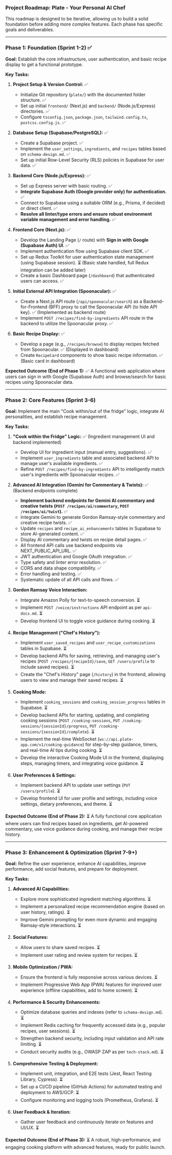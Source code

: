### Project Roadmap: Plate - Your Personal AI Chef

This roadmap is designed to be iterative, allowing us to build a solid foundation before adding more complex features. Each phase has specific goals and deliverables.

---

### **Phase 1: Foundation (Sprint 1-2)** ✅

**Goal:** Establish the core infrastructure, user authentication, and basic recipe display to get a functional prototype.

**Key Tasks:**

1.  **Project Setup & Version Control:** ✅
    *   Initialize Git repository (`plate/`) with the documented folder structure. ✅
    *   Set up initial `frontend/` (Next.js) and `backend/` (Node.js/Express) directories. ✅
    *   Configure `tsconfig.json`, `package.json`, `tailwind.config.ts`, `postcss.config.js`. ✅

2.  **Database Setup (Supabase/PostgreSQL):** ✅
    *   Create a Supabase project. ✅
    *   Implement the `user_settings`, `ingredients`, and `recipes` tables based on `schema-design.md`. ✅
    *   Set up initial Row-Level Security (RLS) policies in Supabase for user data. ✅

3.  **Backend Core (Node.js/Express):** ✅
    *   Set up Express server with basic routing. ✅
    *   **Integrate Supabase Auth (Google provider only) for authentication.** ✅
    *   Connect to Supabase using a suitable ORM (e.g., Prisma, if decided) or direct client. ✅
    *   **Resolve all linter/type errors and ensure robust environment variable management and error handling.** ✅

4.  **Frontend Core (Next.js):** ✅
    *   Develop the Landing Page (`/` route) with **Sign in with Google (Supabase Auth) UI**. ✅
    *   Implement authentication flow using Supabase client SDK. ✅
    *   Set up Redux Toolkit for user authentication state management (using Supabase session). ⏳ (Basic state handled, full Redux integration can be added later)
    *   Create a basic Dashboard page (`/dashboard`) that authenticated users can access. ✅

5.  **Initial External API Integration (Spoonacular):** ✅
    *   Create a Next.js API route (`/api/spoonacular/search`) as a Backend-for-Frontend (BFF) proxy to call the Spoonacular API (to hide API key). ✅ (Implemented as backend route)
    *   Implement `POST /recipes/find-by-ingredients` API route in the backend to utilize the Spoonacular proxy. ✅

6.  **Basic Recipe Display:** ✅
    *   Develop a page (e.g., `/recipes/browse`) to display recipes fetched from Spoonacular. ✅ (Displayed in dashboard)
    *   Create `RecipeCard` components to show basic recipe information. ✅ (Basic card in dashboard)

**Expected Outcome (End of Phase 1):** ✅ A functional web application where users can sign in with Google (Supabase Auth) and browse/search for basic recipes using Spoonacular data.

---

### **Phase 2: Core Features (Sprint 3-6)**

**Goal:** Implement the main "Cook within/out of the fridge" logic, integrate AI personalities, and establish recipe management.

**Key Tasks:**

1.  **"Cook within the Fridge" Logic:** ✅ (Ingredient management UI and backend implemented)
    *   Develop UI for ingredient input (manual entry, suggestions). ✅
    *   Implement `user_ingredients` table and associated backend API to manage user's available ingredients. ✅
    *   Refine `POST /recipes/find-by-ingredients` API to intelligently match user's ingredients with Spoonacular recipes. ✅

2.  **Advanced AI Integration (Gemini for Commentary & Twists):** ✅ (Backend endpoints complete)
    *   **Implement backend endpoints for Gemini AI commentary and creative twists (`POST /recipes/ai/commentary`, `POST /recipes/ai/twist`).** ✅
    *   Integrate Gemini to generate Gordon Ramsay-style commentary and creative recipe twists. ✅
    *   Update `recipes` and `recipe_ai_enhancements` tables in Supabase to store AI-generated content. ✅
    *   Display AI commentary and twists on recipe detail pages. ✅
    *   All frontend API calls use backend endpoints via NEXT_PUBLIC_API_URL. ✅
    *   JWT authentication and Google OAuth integration. ✅
    *   Type safety and linter error resolution. ✅
    *   CORS and data shape compatibility. ✅
    *   Error handling and testing. ✅
    *   Systematic update of all API calls and flows. ✅

3.  **Gordon Ramsay Voice Interaction:**
    *   Integrate Amazon Polly for text-to-speech conversion. ⏳
    *   Implement `POST /voice/instructions` API endpoint as per `api-docs.md`. ⏳
    *   Develop frontend UI to toggle voice guidance during cooking. ⏳

4.  **Recipe Management ("Chef's History"):**
    *   Implement `user_saved_recipes` and `user_recipe_customizations` tables in Supabase. ⏳
    *   Develop backend APIs for saving, retrieving, and managing user's recipes (`POST /recipes/{recipeId}/save`, `GET /users/profile` to include saved recipes). ⏳
    *   Create the "Chef's History" page (`/history`) in the frontend, allowing users to view and manage their saved recipes. ⏳

5.  **Cooking Mode:**
    *   Implement `cooking_sessions` and `cooking_session_progress` tables in Supabase. ⏳
    *   Develop backend APIs for starting, updating, and completing cooking sessions (`POST /cooking-sessions`, `PUT /cooking-sessions/{sessionId}/progress`, `PUT /cooking-sessions/{sessionId}/complete`). ⏳
    *   Implement the real-time WebSocket (`ws://api.plate-app.com/v1/cooking-guidance`) for step-by-step guidance, timers, and real-time AI tips during cooking. ⏳
    *   Develop the interactive Cooking Mode UI in the frontend, displaying steps, managing timers, and integrating voice guidance. ⏳

6.  **User Preferences & Settings:**
    *   Implement backend API to update user settings (`PUT /users/profile`). ⏳
    *   Develop frontend UI for user profile and settings, including voice settings, dietary preferences, and theme. ⏳

**Expected Outcome (End of Phase 2):** ⏳ A fully functional core application where users can find recipes based on ingredients, get AI-powered commentary, use voice guidance during cooking, and manage their recipe history.

---

### **Phase 3: Enhancement & Optimization (Sprint 7-9+)**

**Goal:** Refine the user experience, enhance AI capabilities, improve performance, add social features, and prepare for deployment.

**Key Tasks:**

1.  **Advanced AI Capabilities:**
    *   Explore more sophisticated ingredient matching algorithms. ⏳
    *   Implement a personalized recipe recommendation engine (based on user history, ratings). ⏳
    *   Improve Gemini prompting for even more dynamic and engaging Ramsay-style interactions. ⏳

2.  **Social Features:**
    *   Allow users to share saved recipes. ⏳
    *   Implement user rating and review system for recipes. ⏳

3.  **Mobile Optimization / PWA:**
    *   Ensure the frontend is fully responsive across various devices. ⏳
    *   Implement Progressive Web App (PWA) features for improved user experience (offline capabilities, add to home screen). ⏳

4.  **Performance & Security Enhancements:**
    *   Optimize database queries and indexes (refer to `schema-design.md`). ⏳
    *   Implement Redis caching for frequently accessed data (e.g., popular recipes, user sessions). ⏳
    *   Strengthen backend security, including input validation and API rate limiting. ⏳
    *   Conduct security audits (e.g., OWASP ZAP as per `tech-stack.md`). ⏳

5.  **Comprehensive Testing & Deployment:**
    *   Implement unit, integration, and E2E tests (Jest, React Testing Library, Cypress). ⏳
    *   Set up a CI/CD pipeline (GitHub Actions) for automated testing and deployment to AWS/GCP. ⏳
    *   Configure monitoring and logging tools (Prometheus, Grafana). ⏳

6.  **User Feedback & Iteration:**
    *   Gather user feedback and continuously iterate on features and UI/UX. ⏳

**Expected Outcome (End of Phase 3):** ⏳ A robust, high-performance, and engaging cooking platform with advanced features, ready for public launch. 
